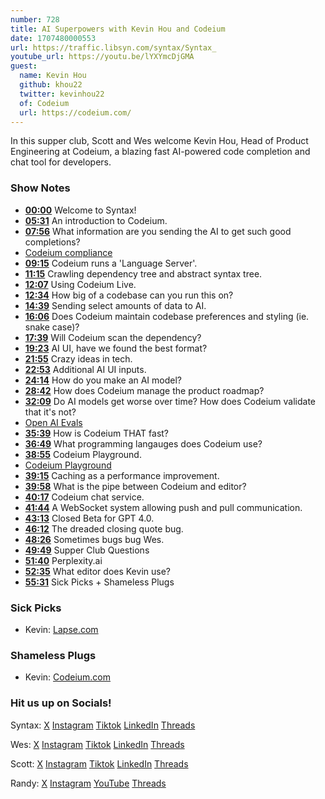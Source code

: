 ```yaml
---
number: 728
title: AI Superpowers with Kevin Hou and Codeium
date: 1707480000553
url: https://traffic.libsyn.com/syntax/Syntax_
youtube_url: https://youtu.be/lYXYmcDjGMA
guest:
  name: Kevin Hou
  github: khou22
  twitter: kevinhou22
  of: Codeium
  url: https://codeium.com/
---
```


In this supper club, Scott and Wes welcome Kevin Hou, Head of Product Engineering at Codeium, a blazing fast AI-powered code completion and chat tool for developers.

### Show Notes

- **[00:00](#t=00:00)** Welcome to Syntax!
- **[05:31](#t=05:31)** An introduction to Codeium.
- **[07:56](#t=07:56)** What information are you sending the AI to get such good completions?
- [Codeium compliance](https://codeium.com/blog/codeium-is-soc2-type2-compliant)
- **[09:15](#t=09:15)** Codeium runs a 'Language Server'.
- **[11:15](#t=11:15)** Crawling dependency tree and abstract syntax tree.
- **[12:07](#t=12:07)** Using Codeium Live.
- **[12:34](#t=12:34)** How big of a codebase can you run this on?
- **[14:39](#t=14:39)** Sending select amounts of data to AI.
- **[16:06](#t=16:06)** Does Codeium maintain codebase preferences and styling (ie. snake case)?
- **[17:39](#t=17:39)** Will Codeium scan the dependency?
- **[19:23](#t=19:23)** AI UI, have we found the best format?
- **[21:55](#t=21:55)** Crazy ideas in tech.
- **[22:53](#t=22:53)** Additional AI UI inputs.
- **[24:14](#t=24:14)** How do you make an AI model?
- **[28:42](#t=28:42)** How does Codeium manage the product roadmap?
- **[32:09](#t=32:09)** Do AI models get worse over time? How does Codeium validate that it's not?
- [Open AI Evals](https://github.com/openai/evals)
- **[35:39](#t=35:39)** How is Codeium THAT fast?
- **[36:49](#t=36:49)** What programming langauges does Codeium use?
- **[38:55](#t=38:55)** Codeium Playground.
- [Codeium Playground](https://codeium.com/playground)
- **[39:15](#t=39:15)** Caching as a performance improvement.
- **[39:58](#t=39:58)** What is the pipe between Codeium and editor?
- **[40:17](#t=40:17)** Codeium chat service.
- **[41:44](#t=41:44)** A WebSocket system allowing push and pull communication.
- **[43:13](#t=43:13)** Closed Beta for GPT 4.0.
- **[46:12](#t=46:12)** The dreaded closing quote bug.
- **[48:26](#t=48:26)** Sometimes bugs bug Wes.
- **[49:49](#t=49:49)** Supper Club Questions
- **[51:40](#t=51:40)** Perplexity.ai
- **[52:35](#t=52:35)** What editor does Kevin use?
- **[55:31](#t=55:31)** Sick Picks + Shameless Plugs

### Sick Picks

- Kevin: [Lapse.com](https://www.lapse.com/)

### Shameless Plugs

- Kevin: [Codeium.com](https://codeium.com/)

### Hit us up on Socials!

Syntax: [X](https://twitter.com/syntaxfm) [Instagram](https://www.instagram.com/syntax_fm/) [Tiktok](https://www.tiktok.com/@syntaxfm) [LinkedIn](https://www.linkedin.com/company/96077407/admin/feed/posts/) [Threads](https://www.threads.net/@syntax_fm)

Wes: [X](https://twitter.com/wesbos) [Instagram](https://www.instagram.com/wesbos/) [Tiktok](https://www.tiktok.com/@wesbos) [LinkedIn](https://www.linkedin.com/in/wesbos/) [Threads](https://www.threads.net/@wesbos)

Scott: [X](https://twitter.com/stolinski) [Instagram](https://www.instagram.com/stolinski/) [Tiktok](https://www.tiktok.com/@stolinski) [LinkedIn](https://www.linkedin.com/in/stolinski/) [Threads](https://www.threads.net/@stolinski)

Randy: [X](https://twitter.com/randyrektor) [Instagram](https://www.instagram.com/randyrektor/) [YouTube](https://www.youtube.com/@randyrektor) [Threads](https://www.threads.net/@randyrektor)
